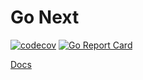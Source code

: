 # Go Next

[![codecov](https://codecov.io/gh/alexpts/go-next/branch/master/graph/badge.svg?token=B3XSRWOUPA)](https://codecov.io/gh/alexpts/go-next)
[![Go Report Card](https://goreportcard.com/badge/github.com/alexpts/go-next)](https://goreportcard.com/report/github.com/alexpts/go-next)


[Docs](https://alexpts.github.io/go-next-docs/)